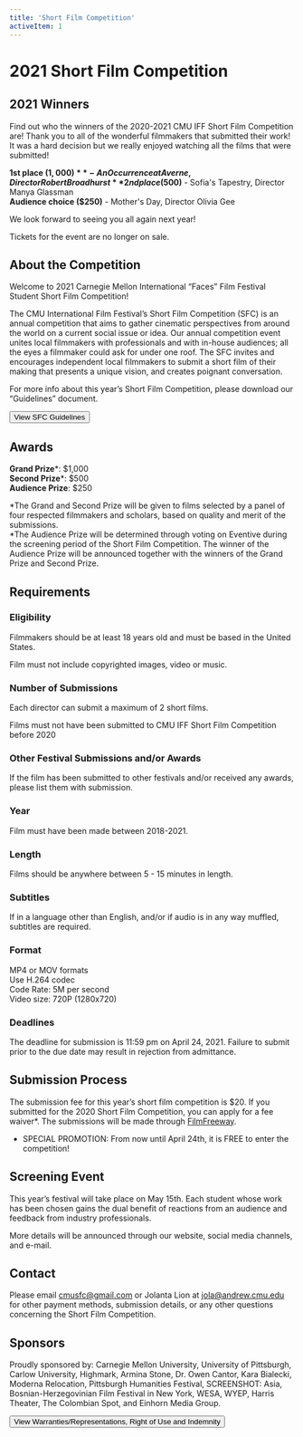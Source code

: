 ```yaml
---
title: 'Short Film Competition'
activeItem: 1
---
```


# 2021 Short Film Competition

## 2021 Winners

Find out who the winners of the 2020-2021 CMU IFF Short Film Competition are! Thank you to all of the wonderful filmmakers that submitted their work! It was a hard decision but we really enjoyed watching all the films that were submitted!

**1st place ($1,000)** - An Occurrence at Averne, Director Robert Broadhurst  
**2nd place ($500)** - Sofia's Tapestry, Director Manya Glassman  
**Audience choice ($250)** - Mother's Day, Director Olivia Gee

We look forward to seeing you all again next year!

Tickets for the event are no longer on sale.

## About the Competition

Welcome to 2021 Carnegie Mellon International “Faces” Film Festival Student Short Film Competition!

The CMU International Film Festival’s Short Film Competition (SFC) is an annual competition that aims to gather cinematic perspectives from around the world on a current social issue or idea. Our annual competition event unites local filmmakers with professionals and with in-house audiences; all the eyes a filmmaker could ask for under one roof. The SFC invites and encourages independent local filmmakers to submit a short film of their making that presents a unique vision, and creates poignant conversation.

For more info about this year’s Short Film Competition, please download our “Guidelines” document.

[<button class="btn btn-primary">View SFC Guidelines</button>](https://www.cmu.edu/faces/Assets/Short_Film_Competition/CMU%20IFF%20Short%20Film%20Competition%202021.pdf)

## Awards

**Grand Prize***: $1,000  
**Second Prize***: $500  
**Audience Prize**: $250

\*The Grand and Second Prize will be given to films selected by a panel of four respected filmmakers and scholars, based on quality and merit of the submissions.  
\*The Audience Prize will be determined through voting on Eventive during the screening period of the Short Film Competition. The winner of the Audience Prize will be announced together with the winners of the Grand Prize and Second Prize.

## Requirements

### Eligibility

Filmmakers should be at least 18 years old and must be based in the United States.

Film must not include copyrighted images, video or music.

### Number of Submissions

Each director can submit a maximum of 2 short films.

Films must not have been submitted to CMU IFF Short Film Competition before 2020

### Other Festival Submissions and/or Awards

If the film has been submitted to other festivals and/or received any awards, please list them with submission.

### Year

Film must have been made between 2018-2021.

### Length

Films should be anywhere between 5 - 15 minutes in length.

### Subtitles

If in a language other than English, and/or if audio is in any way muffled, subtitles are required.

### Format

MP4 or MOV formats  
Use H.264 codec  
Code Rate: 5M per second  
Video size: 720P (1280x720)

### Deadlines

The deadline for submission is 11:59 pm on April 24, 2021. Failure to submit prior to the due date may result in rejection from admittance.

## Submission Process

The submission fee for this year’s short film competition is $20. If you submitted for the 2020 Short Film Competition, you can apply for a fee waiver\*. The submissions will be made through [FilmFreeway](https://filmfreeway.com/2021CarnegieMellonInternationalFilmFestivalShortFilmCompetition).

* SPECIAL PROMOTION: From now until April 24th, it is FREE to enter the competition!

## Screening Event

This year’s festival will take place on May 15th. Each student whose work has been chosen gains the dual benefit of reactions from an audience and feedback from industry professionals.

More details will be announced through our website, social media channels, and e-mail.

## Contact

Please email [cmusfc@gmail.com](mailto:cmusfc@gmail.com) or Jolanta Lion at [jola@andrew.cmu.edu](mailto:jola@andrew.cmu.edu) for other payment methods, submission details, or any other questions concerning the Short Film Competition.

## Sponsors

Proudly sponsored by: Carnegie Mellon University, University of Pittsburgh, Carlow University, Highmark, Armina Stone, Dr. Owen Cantor, Kara Bialecki, Moderna Relocation, Pittsburgh Humanities Festival, SCREENSHOT: Asia, Bosnian-Herzegovinian Film Festival in New York, WESA, WYEP, Harris Theater, The Colombian Spot, and Einhorn Media Group.

[<button class="btn btn-primary">View Warranties/Representations, Right of Use and Indemnity</button>](https://www.cmu.edu/faces/Assets/Short_Film_Competition/Warranties-Representations%20Right%20of%20Use%20and%20Indemnity.pdf)